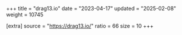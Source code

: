 +++
title = "drag13.io"
date = "2023-04-17"
updated = "2025-02-08"
weight = 10745

[extra]
source = "https://drag13.io/"
ratio = 66
size = 10
+++
